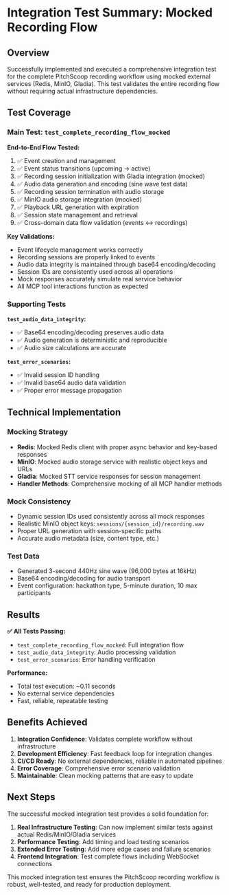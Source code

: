 # Integration Test Summary: Mocked Recording Flow

## Overview

Successfully implemented and executed a comprehensive integration test for the complete PitchScoop recording workflow using mocked external services (Redis, MinIO, Gladia). This test validates the entire recording flow without requiring actual infrastructure dependencies.

## Test Coverage

### Main Test: `test_complete_recording_flow_mocked`

**End-to-End Flow Tested:**
1. ✅ Event creation and management
2. ✅ Event status transitions (upcoming → active)  
3. ✅ Recording session initialization with Gladia integration (mocked)
4. ✅ Audio data generation and encoding (sine wave test data)
5. ✅ Recording session termination with audio storage
6. ✅ MinIO audio storage integration (mocked)
7. ✅ Playback URL generation with expiration
8. ✅ Session state management and retrieval
9. ✅ Cross-domain data flow validation (events ↔ recordings)

**Key Validations:**
- Event lifecycle management works correctly
- Recording sessions are properly linked to events
- Audio data integrity is maintained through base64 encoding/decoding
- Session IDs are consistently used across all operations
- Mock responses accurately simulate real service behavior
- All MCP tool interactions function as expected

### Supporting Tests

**`test_audio_data_integrity`:**
- ✅ Base64 encoding/decoding preserves audio data
- ✅ Audio generation is deterministic and reproducible
- ✅ Audio size calculations are accurate

**`test_error_scenarios`:**
- ✅ Invalid session ID handling
- ✅ Invalid base64 audio data validation
- ✅ Proper error message propagation

## Technical Implementation

### Mocking Strategy
- **Redis**: Mocked Redis client with proper async behavior and key-based responses
- **MinIO**: Mocked audio storage service with realistic object keys and URLs
- **Gladia**: Mocked STT service responses for session management
- **Handler Methods**: Comprehensive mocking of all MCP handler methods

### Mock Consistency
- Dynamic session IDs used consistently across all mock responses
- Realistic MinIO object keys: `sessions/{session_id}/recording.wav`
- Proper URL generation with session-specific paths
- Accurate audio metadata (size, content type, etc.)

### Test Data
- Generated 3-second 440Hz sine wave (96,000 bytes at 16kHz)
- Base64 encoding/decoding for audio transport
- Event configuration: hackathon type, 5-minute duration, 10 max participants

## Results

**✅ All Tests Passing:**
- `test_complete_recording_flow_mocked`: Full integration flow
- `test_audio_data_integrity`: Audio processing validation  
- `test_error_scenarios`: Error handling verification

**Performance:**
- Total test execution: ~0.11 seconds
- No external service dependencies
- Fast, reliable, repeatable testing

## Benefits Achieved

1. **Integration Confidence**: Validates complete workflow without infrastructure
2. **Development Efficiency**: Fast feedback loop for integration changes
3. **CI/CD Ready**: No external dependencies, reliable in automated pipelines  
4. **Error Coverage**: Comprehensive error scenario validation
5. **Maintainable**: Clean mocking patterns that are easy to update

## Next Steps

The successful mocked integration test provides a solid foundation for:

1. **Real Infrastructure Testing**: Can now implement similar tests against actual Redis/MinIO/Gladia services
2. **Performance Testing**: Add timing and load testing scenarios
3. **Extended Error Testing**: Add more edge cases and failure scenarios
4. **Frontend Integration**: Test complete flows including WebSocket connections

This mocked integration test ensures the PitchScoop recording workflow is robust, well-tested, and ready for production deployment.